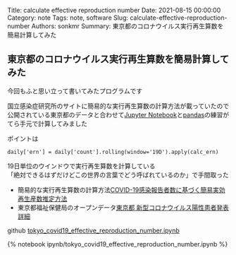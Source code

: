 Title: calculate effective reproduction number
Date: 2021-08-15 00:00:00
Category: note
Tags: note, software
Slug: calculate-effective-reproduction-number
Authors: sonkmr
Summary: 東京都のコロナウイルス実行再生算数を簡易計算してみた

## 東京都のコロナウイルス実行再生算数を簡易計算してみた
今回もふと思い立って書いてみたプログラムです  

国立感染症研究所のサイトに簡易的な実行再生算数の計算方法が載っていたので公開されている東京都のデータと合わせて[Jupyter Notebook](https://jupyter.org)と[pandas](https://pandas.pydata.org)の練習がてら手元で計算してみました  

ポイントは  
```
daily['ern'] = daily['count'].rolling(window='19D').apply(calc_ern)
```  

19日単位のウインドウで実行再生算数を計算している  
「絶対できるはずだけどこの世界の言葉でどう呼ばれているのか」で手間取った  


- 簡易的な実行再生算数の計算方法[COVID-19感染報告者数に基づく簡易実効再生産数推定方法](https://www.niid.go.jp/niid/ja/diseases/ka/corona-virus/2019-ncov/2502-idsc/iasr-in/10465-496d04.html)  
- 東京都福祉保健局のオープンデータ[東京都 新型コロナウイルス陽性患者発表詳細](https://catalog.data.metro.tokyo.lg.jp/dataset/t000010d0000000068)

github [tokyo_covid19_effective_reproduction_number.ipynb](https://github.com/sonkm3/sonkm3.github.io/blob/main/content/ipynb/tokyo_covid19_effective_reproduction_number.ipynb)


{% notebook ipynb/tokyo_covid19_effective_reproduction_number.ipynb %}
